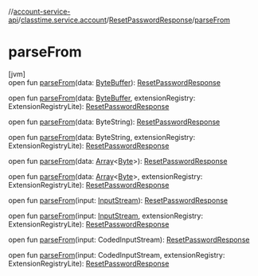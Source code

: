 //[account-service-api](../../../index.md)/[classtime.service.account](../index.md)/[ResetPasswordResponse](index.md)/[parseFrom](parse-from.md)

# parseFrom

[jvm]\
open fun [parseFrom](parse-from.md)(data: [ByteBuffer](https://docs.oracle.com/javase/8/docs/api/java/nio/ByteBuffer.html)): [ResetPasswordResponse](index.md)

open fun [parseFrom](parse-from.md)(data: [ByteBuffer](https://docs.oracle.com/javase/8/docs/api/java/nio/ByteBuffer.html), extensionRegistry: ExtensionRegistryLite): [ResetPasswordResponse](index.md)

open fun [parseFrom](parse-from.md)(data: ByteString): [ResetPasswordResponse](index.md)

open fun [parseFrom](parse-from.md)(data: ByteString, extensionRegistry: ExtensionRegistryLite): [ResetPasswordResponse](index.md)

open fun [parseFrom](parse-from.md)(data: [Array](https://kotlinlang.org/api/latest/jvm/stdlib/kotlin/-array/index.html)&lt;[Byte](https://kotlinlang.org/api/latest/jvm/stdlib/kotlin/-byte/index.html)&gt;): [ResetPasswordResponse](index.md)

open fun [parseFrom](parse-from.md)(data: [Array](https://kotlinlang.org/api/latest/jvm/stdlib/kotlin/-array/index.html)&lt;[Byte](https://kotlinlang.org/api/latest/jvm/stdlib/kotlin/-byte/index.html)&gt;, extensionRegistry: ExtensionRegistryLite): [ResetPasswordResponse](index.md)

open fun [parseFrom](parse-from.md)(input: [InputStream](https://docs.oracle.com/javase/8/docs/api/java/io/InputStream.html)): [ResetPasswordResponse](index.md)

open fun [parseFrom](parse-from.md)(input: [InputStream](https://docs.oracle.com/javase/8/docs/api/java/io/InputStream.html), extensionRegistry: ExtensionRegistryLite): [ResetPasswordResponse](index.md)

open fun [parseFrom](parse-from.md)(input: CodedInputStream): [ResetPasswordResponse](index.md)

open fun [parseFrom](parse-from.md)(input: CodedInputStream, extensionRegistry: ExtensionRegistryLite): [ResetPasswordResponse](index.md)
